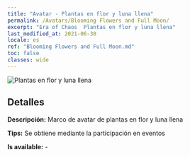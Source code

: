 ```yaml
---
title: "Avatar - Plantas en flor y luna llena"
permalink: /Avatars/Blooming Flowers and Full Moon/
excerpt: "Era of Chaos  Plantas en flor y luna llena"
last_modified_at: 2021-06-30
locale: es
ref: "Blooming Flowers and Full Moon.md"
toc: false
classes: wide
---
```

 ![Plantas en flor y luna llena](/images/a/avatarFrame_32.png)

## Detalles

 **Descripción:** Marco de avatar de plantas en flor y luna llena 

 **Tips:** Se obtiene mediante la participación en eventos 

 **Is available:**  - 

